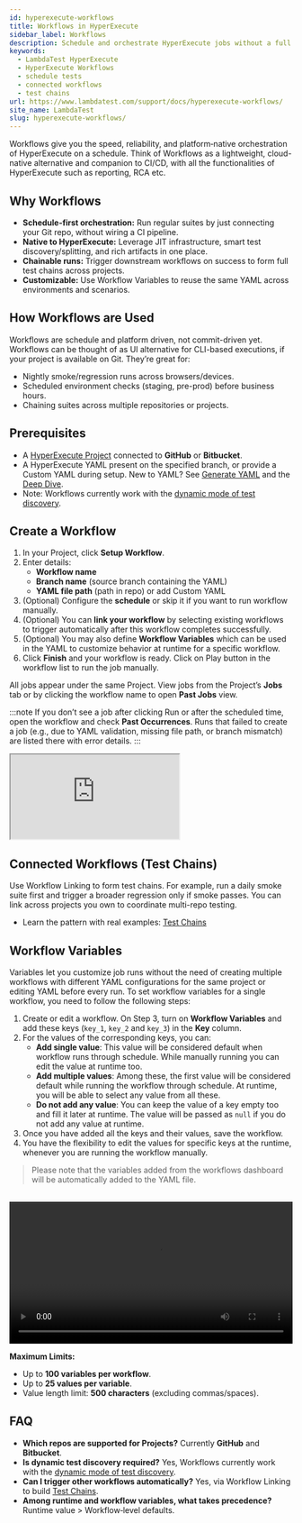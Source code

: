 ```yaml
---
id: hyperexecute-workflows
title: Workflows in HyperExecute
sidebar_label: Workflows
description: Schedule and orchestrate HyperExecute jobs without a full CI/CD, chain workflows across projects, and parameterize runs with workflow variables.
keywords:
  - LambdaTest HyperExecute
  - HyperExecute Workflows
  - schedule tests
  - connected workflows
  - test chains
url: https://www.lambdatest.com/support/docs/hyperexecute-workflows/
site_name: LambdaTest
slug: hyperexecute-workflows/
---
```


<script type="application/ld+json"
      dangerouslySetInnerHTML={{ __html: JSON.stringify({
       "@context": "https://schema.org",
        "@type": "BreadcrumbList",
        "itemListElement": [{
          "@type": "ListItem",
          "position": 1,
          "name": "Home",
          "item": "https://www.lambdatest.com"
        },{
          "@type": "ListItem",
          "position": 2,
          "name": "Support",
          "item": "https://www.lambdatest.com/support/docs/"
        },{
          "@type": "ListItem",
          "position": 3,
          "name": "Workflows in HyperExecute",
          "item": "https://www.lambdatest.com/support/docs/hyperexecute-workflows/"
        }]
      })
    }}
></script>
Workflows give you the speed, reliability, and platform‑native orchestration of HyperExecute on a schedule. Think of Workflows as a lightweight, cloud-native alternative and companion to CI/CD, with all the functionalities of HyperExecute such as reporting, RCA etc.

## Why Workflows
- **Schedule-first orchestration:** Run regular suites by just connecting your Git repo, without wiring a CI pipeline.
- **Native to HyperExecute:** Leverage JIT infrastructure, smart test discovery/splitting, and rich artifacts in one place.
- **Chainable runs:** Trigger downstream workflows on success to form full test chains across projects.
- **Customizable:** Use Workflow Variables to reuse the same YAML across environments and scenarios.

## How Workflows are Used
Workflows are schedule and platform driven, not commit-driven yet. Workflows can be thought of as UI alternative for CLI-based executions, if your project is available on Git. They’re great for:
- Nightly smoke/regression runs across browsers/devices.
- Scheduled environment checks (staging, pre-prod) before business hours.
- Chaining suites across multiple repositories or projects.

## Prerequisites
- A [HyperExecute Project](/support/docs/hyperexecute-projects/) connected to **GitHub** or **Bitbucket**.
- A HyperExecute YAML present on the specified branch, or provide a Custom YAML during setup. New to YAML? See [Generate YAML](/support/docs/hyperexecute-generate-sample-yaml/) and the [Deep Dive](/support/docs/deep-dive-into-hyperexecute-yaml/).
- Note: Workflows currently work with the [dynamic mode of test discovery](/support/docs/deep-dive-into-hyperexecute-yaml/#testdiscovery).

## Create a Workflow
1) In your Project, click **Setup Workflow**.
2) Enter details:
   - **Workflow name**
   - **Branch name** (source branch containing the YAML)
   - **YAML file path** (path in repo) or add Custom YAML
3) (Optional) Configure the **schedule** or skip it if you want to run workflow manually.
4) (Optional) You can **link your workflow** by selecting existing workflows to trigger automatically after this workflow completes successfully.
5) (Optional) You may also define **Workflow Variables** which can be used in the YAML to customize behavior at runtime for a specific workflow.
6) Click **Finish** and your workflow is ready. Click on Play button in the workflow list to run the job manually.

All jobs appear under the same Project. View jobs from the Project’s **Jobs** tab or by clicking the workflow name to open **Past Jobs** view.

:::note
If you don’t see a job after clicking Run or after the scheduled time, open the workflow and check **Past Occurrences**. Runs that failed to create a job (e.g., due to YAML validation, missing file path, or branch mismatch) are listed there with error details.
:::

<div className="storylane-iframe">
  <script async src="https://js.storylane.io/js/v2/storylane.js"></script>
  <div className="sl-embed">
    <iframe loading="lazy" className="sl-demo" src="https://app.storylane.io/demo/mm0v54k4vzmb?embed=inline" name="sl-embed" allow="fullscreen" allowfullscreen></iframe>
  </div>
  </div>

## Connected Workflows (Test Chains)
Use Workflow Linking to form test chains. For example, run a daily smoke suite first and trigger a broader regression only if smoke passes. You can link across projects you own to coordinate multi-repo testing.

- Learn the pattern with real examples: [Test Chains](/support/docs/hyperexecute-test-chains/)

## Workflow Variables
Variables let you customize job runs without the need of creating multiple workflows with different YAML configurations for the same project or editing YAML before every run. To set workflow variables for a single workflow, you need to follow the following steps:
1. Create or edit a workflow. On Step 3, turn on **Workflow Variables** and add these keys (`key_1`, `key_2` and `key_3`) in the **Key** column. 
2. For the values of the corresponding keys, you can:
    - **Add single value**: This value will be considered default when workflow runs through schedule. While manually running you can edit the value at runtime too.
    - **Add multiple values**: Among these, the first value will be considered default while running the workflow through schedule. At runtime, you will be able to select any value from all these.
    - **Do not add any value**: You can keep the value of a key empty too and fill it later at runtime. The value will be passed as `null` if you do not add any value at runtime.
3. Once you have added all the keys and their values, save the workflow.
4. You have the flexibility to edit the values for specific keys at the runtime, whenever you are running the workflow manually.

> Please note that the variables added from the workflows dashboard will be automatically added to the YAML file.

<br />
<video class="right-side" width="100%" controls id="vid">
<source src= {require('../assets/videos/hyperexecute/workflow/workflow_vars.mp4').default} style={{ height: '300px' }} type="video/mp4" />
</video>

**Maximum Limits:**
- Up to **100 variables per workflow**.
- Up to **25 values per variable**.
- Value length limit: **500 characters** (excluding commas/spaces).

## FAQ
- **Which repos are supported for Projects?** Currently **GitHub** and **Bitbucket**.
- **Is dynamic test discovery required?** Yes, Workflows currently work with the [dynamic mode of test discovery](/support/docs/deep-dive-into-hyperexecute-yaml/#testdiscovery).
- **Can I trigger other workflows automatically?** Yes, via Workflow Linking to build [Test Chains](/support/docs/hyperexecute-test-chains/).
- **Among runtime and workflow variables, what takes precedence?** Runtime value > Workflow‑level defaults.
